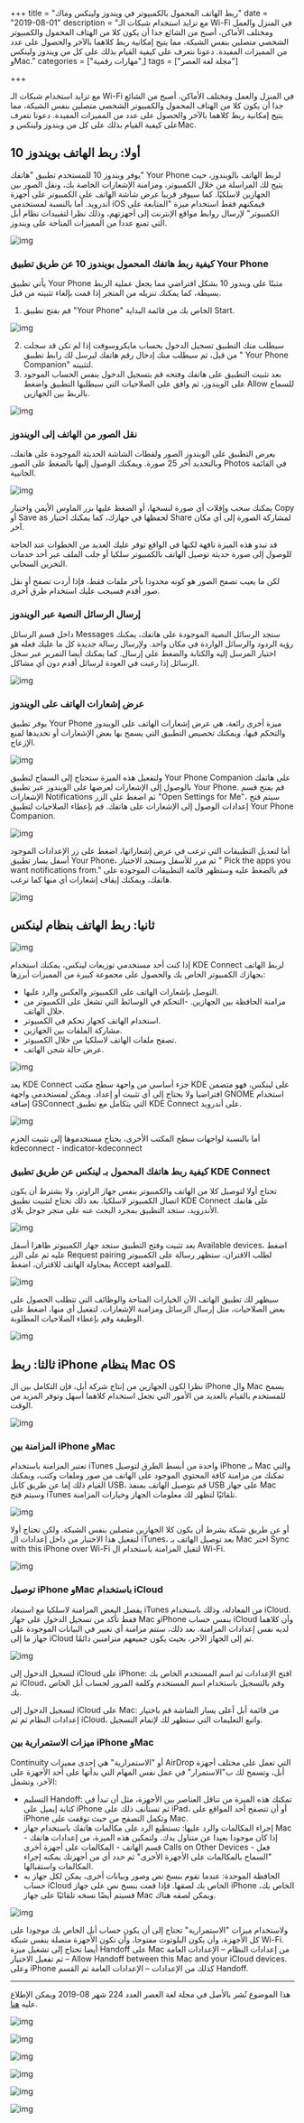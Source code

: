 +++
title = "ربط الهاتف المحمول بالكمبيوتر في ويندوز ولينكس وماك"
date = "2019-08-01"
description = "مع تزايد استخدام شبكات الـ Wi-Fi في المنزل والعمل ومختلف الأماكن، أصبح من الشائع جدا أن يكون كلا من الهتاف المحمول والكمبيوتر الشخصي متصلين بنفس الشبكة، مما يتيح إمكانية ربط كلاهما بالآخر والحصول على عدد من المميزات المفيدة. دعونا نتعرف على كيفية القيام بذلك على كل من ويندوز ولينكس وMac."
categories = ["مهارات رقمية",]
tags = ["مجلة لغة العصر"]

+++

مع تزايد استخدام شبكات الـ Wi-Fi في المنزل والعمل ومختلف الأماكن، أصبح من الشائع جدا أن يكون كلا من الهتاف المحمول والكمبيوتر الشخصي متصلين بنفس الشبكة، مما يتيح إمكانية ربط كلاهما بالآخر والحصول على عدد من المميزات المفيدة. دعونا نتعرف على كيفية القيام بذلك على كل من ويندوز ولينكس وMac.

## أولا: ربط الهاتف بويندوز 10

يوفر ويندوز 10 للمستخدم تطبيق "هاتفك" Your Phone لربط الهاتف بالويندوز، حيث يتيح لك المراسلة من خلال الكمبيوتر، ومزامنة الإشعارات الخاصة بك، ونقل الصور بين الجهازين لاسلكيًا. كما سيوفر قريبا عرض شاشة الهاتف على الكمبيوتر على أجهزة أندرويد. أما بالنسبة لمستخدمي iOS فيمكنهم فقط استخدام ميزة "المتابعة على الكمبيوتر" لإرسال روابط مواقع الإنترنت إلى أجهزتهم، وذلك نظرا لتقييدات نظام أبل التي تمنع عددا من المميزات المتاحة على ويندوز.

![img](images/Windows.png)

### كيفية ربط هاتفك المحمول بويندوز 10 عن طريق تطبيق Your Phone

يأتي تطبيق Your Phone مثبتًا على ويندوز 10 بشكل افتراضي مما يجعل عملية الربط بسيطة، كما يمكنك تنزيله من المتجر إذا قمت بإلغاء تثبيته من قبل.

1. قم بفتح تطبيق "Your Phone" الخاص بك من قائمة البداية Start.

![img](images/w1.png)

2. سيطلب منك التطبيق تسجيل الدخول بحساب مايكروسوفت إذا لم تكن قد سجلت من قبل، ثم سيطلب منك إدخال رقم هاتفك ليرسل لك رابط تطبيق " Your Phone Companion" لتثبيته.
3. بعد تثبيت التطبيق على هاتفك وفتحه قم بتسجيل الدخول بنفس الحساب الموجود على الويندوز، ثم وافق على الصلاحيات التي سيطلبها التطبيق واضغط Allow للسماح بالربط بين الجهازين.

![img](images/w2.jpg)

### نقل الصور من الهاتف إلى الويندوز

يعرض التطبيق على الويندوز الصور ولقطات الشاشة الحديثة الموجودة على هاتفك، وبالتحديد آخر 25 صورة. ويمكنك الوصول إليها بالضغط على الصور Photos في القائمة الجانبية.

![img](images/w3.jpg)

يمكنك سحب وإفلات أي صورة لنسخها، أو الضغط عليها بزر الماوس الأيمن واختيار Copy أو Save as لحفظها في جهازك، كما يمكنك اختيار Share لمشاركة الصورة إلى أي مكان آخر.

قد تبدو هذه الميزة تافهة لكنها في الواقع توفر عليك العديد من الخطوات عند الحاجة للوصول إلى صورة حديثة توصيل الهاتف بالكمبيوتر سلكيا أو جلب الملف عبر أحد خدمات التخزين السحابي.

لكن ما يعيب تصفح الصور هو كونه محدودا بآخر ملفات فقط، فإذا أردت تصفح أو نقل صور أقدم فسيجب عليك استخدام طرق أخرى.

### إرسال الرسائل النصية عبر الويندوز

داخل قسم الرسائل Messages ستجد الرسائل النصية الموجودة على هاتفك، يمكنك رؤية الردود والرسائل الواردة في مكان واحد. ولإرسال رسالة جديدة كل ما عليك فعله هو اختيار المرسل إليه والكتابة والضغط على إرسال. كما يمكنك أيضا التمرير عبر سجل الرسائل إذا رغبت في العودة لرسائل أقدم دون أي مشاكل.

![img](images/w4.jpg)

### عرض إشعارات الهاتف على الويندوز

يوفر تطبيق Your Phone ميزة أخرى رائعة، هي عرض إشعارات الهاتف على الويندوز والتحكم فيها، ويمكنك تخصيص التطبيق التي يسمح بها بعض الإشعارات أو تحديدها لمنع الإزعاج.

![img](images/w5.jpg)

ولتفعيل هذه الميزة ستحتاج إلى السماح لتطبيق Your Phone Companion على هاتفك بالوصول إلى الإشعارات لعرضها على الويندوز عبر تطبيق Your Phone. قم بفتح قسم الإشعارات Notifications ثم اضغط على الزر "Open Settings for Me"، سيتم فتح إعدادات الوصول إلى الإشعارات على هاتفك. قم بإعطاء الصلاحيات لتطبيق Your Phone Companion.

![img](images/w6.jpg)

أما لتعديل التطبيقات التي ترغب في عرض إشعاراتها، اضغط على زر الإعدادات الموجود أسفل يسار تطبيق Your Phone، ثم مرر للأسفل وستجد الاختيار " Pick the apps you want notifications from." قم بالضغط عليه وستظهر قائمة التطبيقات الموجودة على هاتفك، ويمكنك إيقاف إشعارات أي منها كما ترغب.

![img](images/w7.jpg)

## ثانيا: ربط الهاتف بنظام لينكس

![img](images/linux.jpg)

إذا كنت أحد مستخدمي توزيعات لينكس، يمكنك استخدام KDE Connect لربط الهاتف بجهازك الكمبيوتر الخاص بك والحصول على مجموعة كبيرة من المميزات أبرزها:

-   التوصل بإشعارات الهاتف على الكمبيوتر والعكس والرد عليها.
-   مزامنة الحافظة بين الجهازين.
    -التحكم في الوسائط التي تشغل على الكمبيوتر من خلال الهاتف.
-   استخدام الهاتف كجهاز تحكم في الكمبيوتر.
-   مشاركة الملفات بين الجهازين.
-   تصفح ملفات الهاتف لاسلكيا من خلال الكمبيوتر.
-   عرض حالة شحن الهاتف.

![img](images/l1.png)

يعد KDE Connect جزء أساسي من واجهة سطح مكتب KDE على لينكس، فهو متضمن افتراضيا ولا يحتاج إلى أي تثبيت أو إعداد. ويمكن لمستخدمي واجهة GNOME استخدام إضافة GSConnect التي يتكامل مع تطبيق KDE Connect على أندرويد.

![img](images/gsconnect.png)

أما بالنسبة لواجهات سطح المكتب الأخرى، يحتاج مستخدموها إلى تثبيت الحزم kdeconnect - indicator-kdeconnect

### كيفية ربط هاتفك المحمول بـ لينكس عن طريق تطبيق KDE Connect

تحتاج أولا لتوصيل كلا من الهاتف والكمبيوتر بنفس جهاز الراوتر، ولا يشترط أن يكون اتصال الكمبيوتر لاسلكيا. بعد ذلك تحتاج لتثبيت تطبيق KDE Connect على هاتفك الأندرويد، ستجد التطبيق بمجرد البحث عنه على متجر جوجل بلاي.

![img](images/l2.png)

بعد تثبيت وفتح التطبيق ستجد جهاز الكمبيوتر ظاهرا أسفل Available devices، اضغط عليه ثم على الزر Request pairing لطلب الاقتران، ستظهر رسالة على الكمبيوتر بمحاولة الهاتف للاقتران، اضغط Accept للموافقة.

![img](images/l3.png)

سيظهر لك تطبيق الهاتف الآن الخيارات المتاحة والوظائف التي تتطلب الحصول على بعض الصلاحيات، مثل إرسال الرسائل ومزامنة الإشعارات. لتفعيل أي منها، اضغط على الوظيفة وقم بإعطاء الصلاحيات المطلوبة.

![img](images/l4.png)

## ثالثا: ربط iPhone بنظام Mac OS

نظرا لكون الجهازين من إنتاج شركة أبل، فإن التكامل بين ال iPhone وال Mac يسمح للمستخدم بالقيام بالعديد من الأمور التي تجعل استخدام كلاهما أسهل وتوفر المزيد من الوقت.

![img](images/iphone.png)

### المزامنة بين iPhone وMac

تعتبر المزامنة باستخدام iTunes واحدة من أبسط الطرق لتوصيل iPhone بـ Mac والتي تمكنك من مزامنة كافة المحتوي الموجود على الهاتف من صور وملفات وكتب، ويمكنك القيام ذلك إما عن طريق كابل USB، قم بتوصيل الهاتف بمنفذ USB على جهاز Mac وسيتم فتح iTunes تلقائيًا لتظهر لك معلومات الجهاز وخيارات المزامنة.

![img](images/i1.webp)

أو عن طريق شبكة بشرط أن يكون كلا الجهازين متصلين بنفس الشبكة. ولكن تحتاج أولا لتفعيل هذا الاختيار من داخل إعدادات ال iTunes، بعد توصيل الهاتف بـ Mac اختر Sync with this iPhone over Wi-Fi لتفيل المزامنة باستخدام ال Wi-Fi.

![img](images/i2.webp)

### توصيل iPhone وMac باستخدام iCloud

يفضل البعض المزامنة لاسلكيا مع استبعاد iTunes من المعادلة، وذلك باستخدام iCloud. فقط تأكد من تسجيل الدخول على جهاز Mac وiPhone بنفس حساب iCloud وأن كلاهما لديه نفس إعدادات المزامنة. بعد ذلك، ستتم مزامنة أي تغيير في البيانات الموجودة على جهاز ما إلى iCloud ثم إلى الجهاز الآخر، بحيث يكون جميعهم متزامنين دائمًا.

![img](images/i3.webp)

لتسجيل الدخول إلى iCloud على iPhone: افتح الإعدادات ثم اسم المستخدم الخاص بك ثم iCloud، وقم بالتسجيل باستخدام اسم المستخدم وكلمة المرور لحساب أبل الخاص بك.

لتسجيل الدخول إلى iCloud على Mac: من قائمة أبل أعلى يسار الشاشة قم باختيار إعدادات النظام ثم ثم iCloud، واتبع التعليمات التي ستظهر لك لإتمام التسجيل.

### ميزات الاستمرارية بين iPhone وMac

Continuity أو "الاستمرارية" هي إحدى مميزات AirDrop التي تعمل على مختلف أجهزة أبل، وتسمح لك ب"الاستمرار" في عمل نفس المهام التي بدأتها على أحد الأجهزة على الآخر، وتشمل:

-   التسليم Handoff: تمكنك هذه الميزة من تناقل العناصر بين الأجهزة، مثل أن تبدأ في كتابة إيميل على iPhone ثم تستأنف ذلك على iPad، أو أن تتصفح أحد المواقع على iPhone وتكمل التصفح من حيث توقفت على Mac.
-   إجراء المكالمات والرد عليها: تستطيع الرد على مكالمات هاتفك باستخدام جهاز Mac إذا كان موجودا بعيدا عن متناول يدك. ولتمكين هذه الميزة، من إعدادات هاتفك - قسم الهاتف - المكالمات على أجهزة أخرى Calls on Other Devices - فعل "السماح بالمكالمات على الأجهزة الأخرى" ثم حدد أي من أجهزتك يمكنه إجراء المكالمات واستقبالها.
-   الحافظة الموحدة: عندما تقوم بنسخ نص وصور وبيانات أخرى، يمكن لكل جهاز به حساب iCloud الخاص بك لصقها. فإذا قمت بنسخ نص على جهاز iPhone الخاص بك، فسيتم أيضًا نسخه تلقائيًا على جهاز Mac ويمكن لصقه هناك.

![img](images/i4.webp)

ولاستخدام ميزات "الاستمرارية" تحتاج إلى أن يكون حساب أبل الخاص بك موجودا على كل الأجهزة، وأن يكون البلوتوث مفتوحا، وأن تكون الأجهزة متصلة بنفس شبكة Wi-Fi. أيضا تحتاج إلى تشغيل ميزة Handoff على Mac من إعدادات النظام – الإعدادات العامة – ثم تفعيل الاختيار Allow Handoff between this Mac and your iCloud devices. وعلى iPhone كذلك من الإعدادات – الإعدادات العامة ثم القسم Handoff.

---

هذا الموضوع نُشر باﻷصل في مجلة لغة العصر العدد 224 شهر 08-2019 ويمكن الإطلاع عليه [هنا](https://drive.google.com/file/d/1DvrXcgPjjo94JHlcALfN6vUmsd7Dx905/view?usp=sharing).

![img](images/224-01.png)

![img](images/224-02.png)

![img](images/224-03.png)

![img](images/224-04.png)

![img](images/224-05.png)

![img](images/224-06.png)
